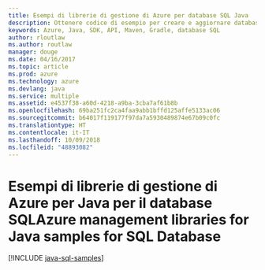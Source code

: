 ```yaml
---
title: Esempi di librerie di gestione di Azure per database SQL Java
description: Ottenere codice di esempio per creare e aggiornare database SQL di Azure con le librerie di gestione di Azure per Java
keywords: Azure, Java, SDK, API, Maven, Gradle, database SQL
author: rloutlaw
ms.author: routlaw
manager: douge
ms.date: 04/16/2017
ms.topic: article
ms.prod: azure
ms.technology: azure
ms.devlang: java
ms.service: multiple
ms.assetid: e4537f38-a60d-4218-a9ba-3cba7af61b8b
ms.openlocfilehash: 69ba251fc2ca4faa9abb1bffd125affe5133ac06
ms.sourcegitcommit: b64017f119177f97da7a5930489874e67b09c0fc
ms.translationtype: HT
ms.contentlocale: it-IT
ms.lasthandoff: 10/09/2018
ms.locfileid: "48893082"
---
```

# <a name="azure-management-libraries-for-java-samples-for-sql-database"></a><span data-ttu-id="7ada7-104">Esempi di librerie di gestione di Azure per Java per il database SQL</span><span class="sxs-lookup"><span data-stu-id="7ada7-104">Azure management libraries for Java samples for SQL Database</span></span>

[!INCLUDE [java-sql-samples](includes/java-sql-samples.md)]